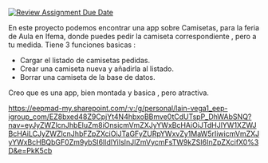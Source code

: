 [![Review Assignment Due Date](https://classroom.github.com/assets/deadline-readme-button-24ddc0f5d75046c5622901739e7c5dd533143b0c8e959d652212380cedb1ea36.svg)](https://classroom.github.com/a/AE4M6CtT)

En este proyecto podemos encontrar una app sobre Camisetas, para la feria de Aula en Ifema, donde puedes pedir la camiseta correspondiente , pero a tu medida.
Tiene 3 funciones basicas :
- Cargar el listado de camisetas pedidas.
- Crear una camiseta nueva y añadirla al listado.
- Borrar una camiseta de la base de datos.

Creo que es una app, bien montada y basica , pero atractiva.

https://eepmad-my.sharepoint.com/:v:/g/personal/lain-vega1_eep-igroup_com/EZ8bxed48Z9CpjYt4N4hbxoBBmve0tCdUTspP_DhWAbSNQ?nav=eyJyZWZlcnJhbEluZm8iOnsicmVmZXJyYWxBcHAiOiJTdHJlYW1XZWJBcHAiLCJyZWZlcnJhbFZpZXciOiJTaGFyZURpYWxvZy1MaW5rIiwicmVmZXJyYWxBcHBQbGF0Zm9ybSI6IldlYiIsInJlZmVycmFsTW9kZSI6InZpZXcifX0%3D&e=PkK5cb